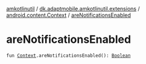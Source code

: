 [amkotlinutil](../../index.md) / [dk.adaptmobile.amkotlinutil.extensions](../index.md) / [android.content.Context](index.md) / [areNotificationsEnabled](are-notifications-enabled.md)

# areNotificationsEnabled

`fun `[`Context`](https://developer.android.com/reference/android/content/Context.html)`.areNotificationsEnabled(): `[`Boolean`](https://kotlinlang.org/api/latest/jvm/stdlib/kotlin/-boolean/index.html)